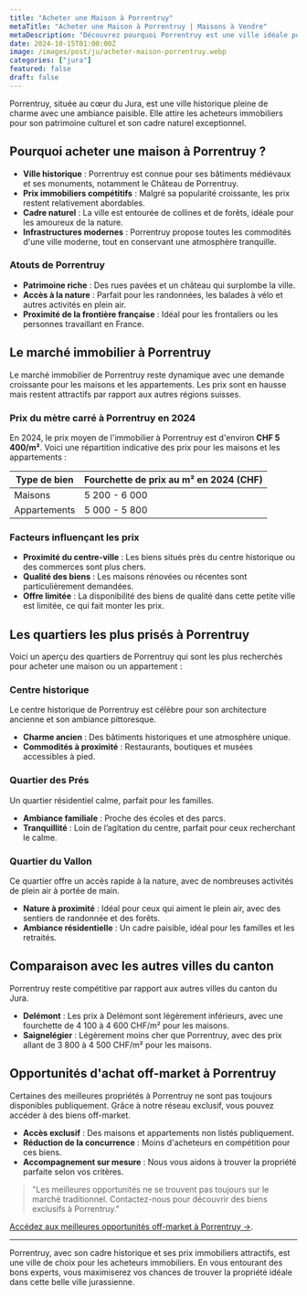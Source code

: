 ```yaml
---
title: "Acheter une Maison à Porrentruy"
metaTitle: "Acheter une Maison à Porrentruy | Maisons à Vendre"
metaDescription: "Découvrez pourquoi Porrentruy est une ville idéale pour acheter une maison. Explorez le marché immobilier local, les quartiers prisés et nos conseils pour réussir votre achat."
date: 2024-10-15T01:00:00Z
image: /images/post/ju/acheter-maison-porrentruy.webp
categories: ["jura"]
featured: false
draft: false
---
```


Porrentruy, située au cœur du Jura, est une ville historique pleine de charme avec une ambiance paisible. Elle attire les acheteurs immobiliers pour son patrimoine culturel et son cadre naturel exceptionnel. 

## Pourquoi acheter une maison à Porrentruy ?

- **Ville historique** : Porrentruy est connue pour ses bâtiments médiévaux et ses monuments, notamment le Château de Porrentruy.
- **Prix immobiliers compétitifs** : Malgré sa popularité croissante, les prix restent relativement abordables.
- **Cadre naturel** : La ville est entourée de collines et de forêts, idéale pour les amoureux de la nature.
- **Infrastructures modernes** : Porrentruy propose toutes les commodités d'une ville moderne, tout en conservant une atmosphère tranquille.

### Atouts de Porrentruy
- **Patrimoine riche** : Des rues pavées et un château qui surplombe la ville.
- **Accès à la nature** : Parfait pour les randonnées, les balades à vélo et autres activités en plein air.
- **Proximité de la frontière française** : Idéal pour les frontaliers ou les personnes travaillant en France.

## Le marché immobilier à Porrentruy

Le marché immobilier de Porrentruy reste dynamique avec une demande croissante pour les maisons et les appartements. Les prix sont en hausse mais restent attractifs par rapport aux autres régions suisses.

### Prix du mètre carré à Porrentruy en 2024

En 2024, le prix moyen de l'immobilier à Porrentruy est d'environ **CHF 5 400/m²**. Voici une répartition indicative des prix pour les maisons et les appartements :

| Type de bien             | Fourchette de prix au m² en 2024 (CHF) |
|--------------------------|----------------------------------------|
| Maisons                  | 5 200 - 6 000                         |
| Appartements             | 5 000 - 5 800                         |

### Facteurs influençant les prix
- **Proximité du centre-ville** : Les biens situés près du centre historique ou des commerces sont plus chers.
- **Qualité des biens** : Les maisons rénovées ou récentes sont particulièrement demandées.
- **Offre limitée** : La disponibilité des biens de qualité dans cette petite ville est limitée, ce qui fait monter les prix.

## Les quartiers les plus prisés à Porrentruy

Voici un aperçu des quartiers de Porrentruy qui sont les plus recherchés pour acheter une maison ou un appartement :

### Centre historique

Le centre historique de Porrentruy est célèbre pour son architecture ancienne et son ambiance pittoresque.

- **Charme ancien** : Des bâtiments historiques et une atmosphère unique.
- **Commodités à proximité** : Restaurants, boutiques et musées accessibles à pied.

### Quartier des Prés

Un quartier résidentiel calme, parfait pour les familles.

- **Ambiance familiale** : Proche des écoles et des parcs.
- **Tranquillité** : Loin de l’agitation du centre, parfait pour ceux recherchant le calme.

### Quartier du Vallon

Ce quartier offre un accès rapide à la nature, avec de nombreuses activités de plein air à portée de main.

- **Nature à proximité** : Idéal pour ceux qui aiment le plein air, avec des sentiers de randonnée et des forêts.
- **Ambiance résidentielle** : Un cadre paisible, idéal pour les familles et les retraités.

## Comparaison avec les autres villes du canton

Porrentruy reste compétitive par rapport aux autres villes du canton du Jura.

- **Delémont** : Les prix à Delémont sont légèrement inférieurs, avec une fourchette de 4 100 à 4 600 CHF/m² pour les maisons.
- **Saignelégier** : Légèrement moins cher que Porrentruy, avec des prix allant de 3 800 à 4 500 CHF/m² pour les maisons.

## Opportunités d'achat off-market à Porrentruy

Certaines des meilleures propriétés à Porrentruy ne sont pas toujours disponibles publiquement. Grâce à notre réseau exclusif, vous pouvez accéder à des biens off-market.

- **Accès exclusif** : Des maisons et appartements non listés publiquement.
- **Réduction de la concurrence** : Moins d'acheteurs en compétition pour ces biens.
- **Accompagnement sur mesure** : Nous vous aidons à trouver la propriété parfaite selon vos critères.

> "Les meilleures opportunités ne se trouvent pas toujours sur le marché traditionnel. Contactez-nous pour découvrir des biens exclusifs à Porrentruy."

[Accédez aux meilleures opportunités off-market à Porrentruy ->](/contact).

---

Porrentruy, avec son cadre historique et ses prix immobiliers attractifs, est une ville de choix pour les acheteurs immobiliers. En vous entourant des bons experts, vous maximiserez vos chances de trouver la propriété idéale dans cette belle ville jurassienne.
